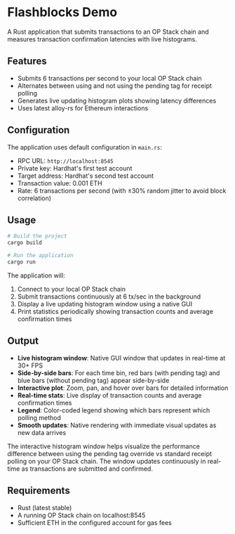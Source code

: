 # Flashblocks Demo

A Rust application that submits transactions to an OP Stack chain and measures transaction confirmation latencies with live histograms.

## Features

- Submits 6 transactions per second to your local OP Stack chain
- Alternates between using and not using the pending tag for receipt polling
- Generates live updating histogram plots showing latency differences
- Uses latest alloy-rs for Ethereum interactions

## Configuration

The application uses default configuration in `main.rs`:
- RPC URL: `http://localhost:8545`
- Private key: Hardhat's first test account
- Target address: Hardhat's second test account
- Transaction value: 0.001 ETH
- Rate: 6 transactions per second (with ±30% random jitter to avoid block correlation)

## Usage

```bash
# Build the project
cargo build

# Run the application
cargo run
```

The application will:
1. Connect to your local OP Stack chain
2. Submit transactions continuously at 6 tx/sec in the background
3. Display a live updating histogram window using a native GUI
4. Print statistics periodically showing transaction counts and average confirmation times

## Output

- **Live histogram window**: Native GUI window that updates in real-time at 30+ FPS
- **Side-by-side bars**: For each time bin, red bars (with pending tag) and blue bars (without pending tag) appear side-by-side
- **Interactive plot**: Zoom, pan, and hover over bars for detailed information
- **Real-time stats**: Live display of transaction counts and average confirmation times
- **Legend**: Color-coded legend showing which bars represent which polling method
- **Smooth updates**: Native rendering with immediate visual updates as new data arrives

The interactive histogram window helps visualize the performance difference between using the pending tag override vs standard receipt polling on your OP Stack chain. The window updates continuously in real-time as transactions are submitted and confirmed.

## Requirements

- Rust (latest stable)
- A running OP Stack chain on localhost:8545
- Sufficient ETH in the configured account for gas fees